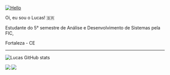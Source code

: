 [![Hello](https://github.com/Tarmiel/Tarmiel/blob/master/ezgif.com-resize.gif)](https://tarmiel.github.io/Portfolio/)

Oi, eu sou o Lucas! 🇧🇷

Estudante do 5° semestre de Análise e Desenvolvimento de Sistemas pela FIC,

Fortaleza - CE
<hr>

![Lucas GitHub stats](https://github-readme-stats.anuraghazra1.vercel.app/api?username=Tarmiel&show_icons=true&hide_border=true)

<a href="https://github.com/Tarmiel/PJ_web">
  <img align="left" src="https://github-readme-stats.vercel.app/api/pin/?username=Tarmiel&repo=PJ_web" />
</a>
<a href="https://github.com/Tarmiel/Portfolio">
  <img align="left" src="https://github-readme-stats.vercel.app/api/pin/?username=Tarmiel&repo=Portfolio" />
</a>
